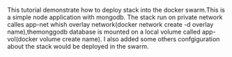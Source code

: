 This tutorial demonstrate how to deploy stack into the docker swarm.This is a simple node application with mongodb. The stack run on private network calles app-net whish overlay network(docker network create -d overlay name),themonggodb database is mounted on a local volume called app-vol(docker volume create name). I also added some others confgiguration about the stack would be deployed in the swarm.
